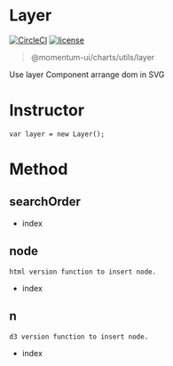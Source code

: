 # Layer

[![CircleCI](https://img.shields.io/circleci/project/github/momentum-design/momentum-ui/main.svg)](https://circleci.com/gh/momentum-design/momentum-ui/)
[![license](https://img.shields.io/github/license/momentum-design/momentum-ui.svg?color=blueviolet)](https://github.com/momentum-design/momentum-ui/blob/main/charts/LICENSE)

> @momentum-ui/charts/utils/layer

Use layer Component arrange dom in SVG

# Instructor

```
var layer = new Layer();
```

# Method


## searchOrder

+ index

## node

	html version function to insert node.

+ index

## n

	d3 version function to insert node.

+ index